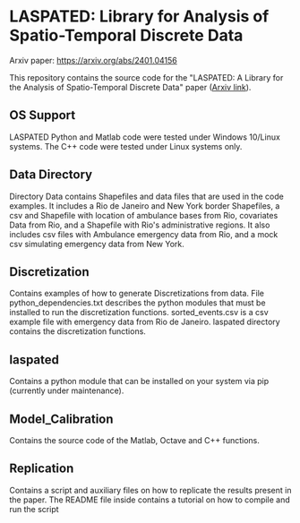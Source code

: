 # LASPATED: Library for Analysis of Spatio-Temporal Discrete Data

Arxiv paper: https://arxiv.org/abs/2401.04156

This repository contains the source code for the "LASPATED: A Library for the Analysis of
Spatio-Temporal Discrete Data" paper ([Arxiv link](https://arxiv.org/abs/2401.04156)).

## OS Support

LASPATED Python and Matlab code were tested under Windows 10/Linux systems. The C++ code were tested under Linux systems only.

## Data Directory
Directory Data contains Shapefiles and data files that are used in the code examples. It includes a Rio de Janeiro and New York border Shapefiles, a csv and Shapefile with location of ambulance bases from Rio, covariates Data from Rio, and a Shapefile with Rio's administrative regions. It also includes csv files with Ambulance emergency data from Rio, and a mock csv simulating emergency data from New York. 

## Discretization

Contains examples of how to generate Discretizations from data. File python_dependencies.txt describes the python modules that must be installed to run the discretization functions. sorted_events.csv is a csv example file with emergency data from Rio de Janeiro. laspated directory contains the discretization functions.


## laspated

Contains a python module that can be installed on your system via pip (currently under maintenance).

## Model_Calibration

Contains the source code of the Matlab, Octave and C++ functions.

## Replication

Contains a script and auxiliary files on how to replicate the results present in the paper. The README file inside contains a tutorial on how to compile and run the script


